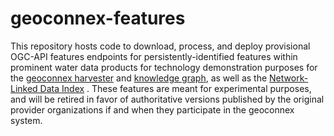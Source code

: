 # geoconnex-features
This repository hosts code to download, process, and deploy provisional OGC-API features endpoints for persistently-identified features within prominent water data products for technology demonstration purposes for the [geoconnex harvester](https://github.com/internetofwater/harvest.geoconnex.us) and [knowledge graph](https://graph.geoconnex.us), as well as the [Network-Linked Data Index](https://waterdata.usgs.gov/blog/nldi-intro/) . These features are meant for experimental purposes, and will be retired in favor of authoritative versions published by the original provider organizations if and when they participate in the geoconnex system. 
